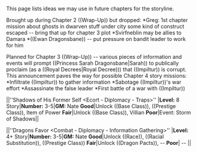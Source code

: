 This page lists ideas we may use in future chapters for the storyline.

Brought up during Chapter 2 ((Wrap-Up)) but dropped:
*Greg: 1st chapter mission about ghosts in dwarven stuff under city
some kind of construct escaped -- bring that up for chapter 3 plot
*Svirfneblin may be allies to Damara
*((Ewan Dragonsbane)) -- put pressure on bandit leader to work for him

Planned for Chapter 3 ((Wrap-Up)) -- various pieces of information and events will prompt ((Princess Sarah Dragonsbane|Sarah)) to publically proclaim (as a ((Royal Decrees|Royal Decree))) that ((Impiltur)) is corrupt. This announcement paves the way for possible Chapter 4 story missions:
*Infiltrate ((Impiltur)) to gather information
*Sabotage ((Impiltur))'s war effort
*Assassinate the false leader
*First battle of a war with ((Impiltur))

||''Shadows of His Former Self &lt;Ecort - Diplomacy - Traps&gt;''
|__Level:__ 8 Story|__Number:__ 3-5|__GM:__ Nate
__Good__|Unlock ((Base Class)), ((Prestige Class)), Item of Power
__Fair__|Unlock ((Base Class)), Villian 
__Poor__|Event: Storm of Shadows||

||''Dragons Favor &lt;Combat - Diplomacy - Information Gathering&gt;''
|__Level:__ 4+ Story|__Number:__ 3-5|__GM:__ Nate
__Good__|Unlock ((Race)), ((Racial Substitution)), ((Prestige Class))
__Fair__|Unlock ((Dragon Pacts)), --
__Poor__| -- ||
